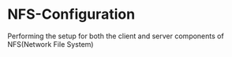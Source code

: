 # NFS-Configuration
Performing the setup for both the client and server components of NFS(Network File System)
